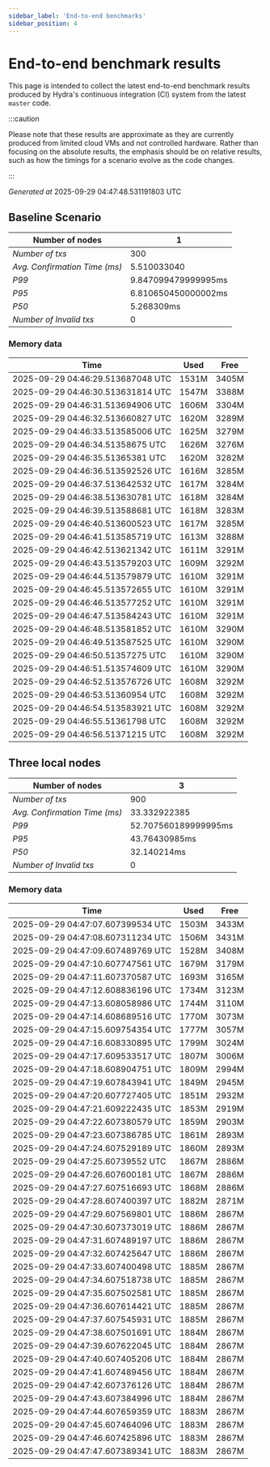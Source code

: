 ```yaml
--- 
sidebar_label: 'End-to-end benchmarks' 
sidebar_position: 4 
--- 
```


# End-to-end benchmark results 

This page is intended to collect the latest end-to-end benchmark  results produced by Hydra's continuous integration (CI) system from  the latest `master` code.

:::caution

Please note that these results are approximate  as they are currently produced from limited cloud VMs and not controlled hardware.  Rather than focusing on the absolute results,   the emphasis should be on relative results,  such as how the timings for a scenario evolve as the code changes.

:::

_Generated at_  2025-09-29 04:47:48.531191803 UTC


## Baseline Scenario



| Number of nodes |  1 | 
| -- | -- |
| _Number of txs_ | 300 |
| _Avg. Confirmation Time (ms)_ | 5.510033040 |
| _P99_ | 9.847099479999995ms |
| _P95_ | 6.810650450000002ms |
| _P50_ | 5.268309ms |
| _Number of Invalid txs_ | 0 |
      

### Memory data 

 | Time | Used | Free | 
|------------------------------------|------|------|
 | 2025-09-29 04:46:29.513687048 UTC | 1531M | 3405M | 
 | 2025-09-29 04:46:30.513631814 UTC | 1547M | 3388M | 
 | 2025-09-29 04:46:31.513694906 UTC | 1606M | 3304M | 
 | 2025-09-29 04:46:32.513660827 UTC | 1620M | 3289M | 
 | 2025-09-29 04:46:33.513585006 UTC | 1625M | 3279M | 
 | 2025-09-29 04:46:34.51358675 UTC | 1626M | 3276M | 
 | 2025-09-29 04:46:35.51365381 UTC | 1620M | 3282M | 
 | 2025-09-29 04:46:36.513592526 UTC | 1616M | 3285M | 
 | 2025-09-29 04:46:37.513642532 UTC | 1617M | 3284M | 
 | 2025-09-29 04:46:38.513630781 UTC | 1618M | 3284M | 
 | 2025-09-29 04:46:39.513588681 UTC | 1618M | 3283M | 
 | 2025-09-29 04:46:40.513600523 UTC | 1617M | 3285M | 
 | 2025-09-29 04:46:41.513585719 UTC | 1613M | 3288M | 
 | 2025-09-29 04:46:42.513621342 UTC | 1611M | 3291M | 
 | 2025-09-29 04:46:43.513579203 UTC | 1609M | 3292M | 
 | 2025-09-29 04:46:44.513579879 UTC | 1610M | 3291M | 
 | 2025-09-29 04:46:45.513572655 UTC | 1610M | 3291M | 
 | 2025-09-29 04:46:46.513577252 UTC | 1610M | 3291M | 
 | 2025-09-29 04:46:47.513584243 UTC | 1610M | 3291M | 
 | 2025-09-29 04:46:48.513581852 UTC | 1610M | 3290M | 
 | 2025-09-29 04:46:49.513587525 UTC | 1610M | 3290M | 
 | 2025-09-29 04:46:50.51357275 UTC | 1610M | 3290M | 
 | 2025-09-29 04:46:51.513574609 UTC | 1610M | 3290M | 
 | 2025-09-29 04:46:52.513576726 UTC | 1608M | 3292M | 
 | 2025-09-29 04:46:53.51360954 UTC | 1608M | 3292M | 
 | 2025-09-29 04:46:54.513583921 UTC | 1608M | 3292M | 
 | 2025-09-29 04:46:55.51361798 UTC | 1608M | 3292M | 
 | 2025-09-29 04:46:56.51371215 UTC | 1608M | 3292M | 


## Three local nodes



| Number of nodes |  3 | 
| -- | -- |
| _Number of txs_ | 900 |
| _Avg. Confirmation Time (ms)_ | 33.332922385 |
| _P99_ | 52.707560189999995ms |
| _P95_ | 43.76430985ms |
| _P50_ | 32.140214ms |
| _Number of Invalid txs_ | 0 |
      

### Memory data 

 | Time | Used | Free | 
|------------------------------------|------|------|
 | 2025-09-29 04:47:07.607399534 UTC | 1503M | 3433M | 
 | 2025-09-29 04:47:08.607311234 UTC | 1506M | 3431M | 
 | 2025-09-29 04:47:09.607489769 UTC | 1528M | 3408M | 
 | 2025-09-29 04:47:10.607747561 UTC | 1679M | 3179M | 
 | 2025-09-29 04:47:11.607370587 UTC | 1693M | 3165M | 
 | 2025-09-29 04:47:12.608836196 UTC | 1734M | 3123M | 
 | 2025-09-29 04:47:13.608058986 UTC | 1744M | 3110M | 
 | 2025-09-29 04:47:14.608689516 UTC | 1770M | 3073M | 
 | 2025-09-29 04:47:15.609754354 UTC | 1777M | 3057M | 
 | 2025-09-29 04:47:16.608330895 UTC | 1799M | 3024M | 
 | 2025-09-29 04:47:17.609533517 UTC | 1807M | 3006M | 
 | 2025-09-29 04:47:18.608904751 UTC | 1809M | 2994M | 
 | 2025-09-29 04:47:19.607843941 UTC | 1849M | 2945M | 
 | 2025-09-29 04:47:20.607727405 UTC | 1851M | 2932M | 
 | 2025-09-29 04:47:21.609222435 UTC | 1853M | 2919M | 
 | 2025-09-29 04:47:22.607380579 UTC | 1859M | 2903M | 
 | 2025-09-29 04:47:23.607386785 UTC | 1861M | 2893M | 
 | 2025-09-29 04:47:24.607529189 UTC | 1860M | 2893M | 
 | 2025-09-29 04:47:25.60739552 UTC | 1867M | 2886M | 
 | 2025-09-29 04:47:26.607600181 UTC | 1867M | 2886M | 
 | 2025-09-29 04:47:27.607516693 UTC | 1868M | 2886M | 
 | 2025-09-29 04:47:28.607400397 UTC | 1882M | 2871M | 
 | 2025-09-29 04:47:29.607569801 UTC | 1886M | 2867M | 
 | 2025-09-29 04:47:30.607373019 UTC | 1886M | 2867M | 
 | 2025-09-29 04:47:31.607489197 UTC | 1886M | 2867M | 
 | 2025-09-29 04:47:32.607425647 UTC | 1886M | 2867M | 
 | 2025-09-29 04:47:33.607400498 UTC | 1885M | 2867M | 
 | 2025-09-29 04:47:34.607518738 UTC | 1885M | 2867M | 
 | 2025-09-29 04:47:35.607502581 UTC | 1885M | 2867M | 
 | 2025-09-29 04:47:36.607614421 UTC | 1885M | 2867M | 
 | 2025-09-29 04:47:37.607545931 UTC | 1885M | 2867M | 
 | 2025-09-29 04:47:38.607501691 UTC | 1884M | 2867M | 
 | 2025-09-29 04:47:39.607622045 UTC | 1884M | 2867M | 
 | 2025-09-29 04:47:40.607405206 UTC | 1884M | 2867M | 
 | 2025-09-29 04:47:41.607489456 UTC | 1884M | 2867M | 
 | 2025-09-29 04:47:42.607376126 UTC | 1884M | 2867M | 
 | 2025-09-29 04:47:43.607384996 UTC | 1884M | 2867M | 
 | 2025-09-29 04:47:44.607659359 UTC | 1883M | 2867M | 
 | 2025-09-29 04:47:45.607464096 UTC | 1883M | 2867M | 
 | 2025-09-29 04:47:46.607425896 UTC | 1883M | 2867M | 
 | 2025-09-29 04:47:47.607389341 UTC | 1883M | 2867M | 

